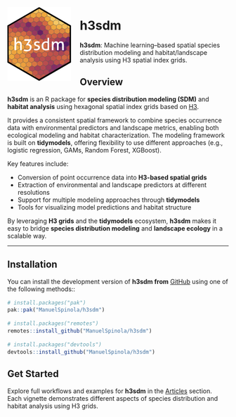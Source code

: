 
<!-- README.md is generated from README.Rmd. Please edit that file -->

<img src="man/figures/h3sdm_logo_a.png"
style="float:left; margin-right:20px;" width="145" />

# h3sdm

**h3sdm**: Machine learning–based spatial species distribution modeling
and habitat/landscape analysis using H3 spatial index grids.

## Overview

**h3sdm** is an R package for **species distribution modeling (SDM)**
and **habitat analysis** using hexagonal spatial index grids based on
[H3](https://h3geo.org/).

It provides a consistent spatial framework to combine species occurrence
data with environmental predictors and landscape metrics, enabling both
ecological modeling and habitat characterization. The modeling framework
is built on **tidymodels**, offering flexibility to use different
approaches (e.g., logistic regression, GAMs, Random Forest, XGBoost).

Key features include:

- Conversion of point occurrence data into **H3-based spatial grids**
- Extraction of environmental and landscape predictors at different
  resolutions
- Support for multiple modeling approaches through **tidymodels**
- Tools for visualizing model predictions and habitat structure

By leveraging **H3 grids** and the **tidymodels** ecosystem, **h3sdm**
makes it easy to bridge **species distribution modeling** and
**landscape ecology** in a scalable way.

------------------------------------------------------------------------

## Installation

You can install the development version of **h3sdm from**
[GitHub](https://github.com/) using one of the following methods::

``` r
# install.packages("pak")
pak::pak("ManuelSpinola/h3sdm")
```

``` r
# install.packages("remotes")
remotes::install_github("ManuelSpinola/h3sdm")
```

``` r
# install.packages("devtools")
devtools::install_github("ManuelSpinola/h3sdm")
```

## Get Started

Explore full workflows and examples for **h3sdm** in the
[Articles](https://manuelspinola.github.io/h3sdm/articles/) section.  
Each vignette demonstrates different aspects of species distribution and
habitat analysis using H3 grids.

